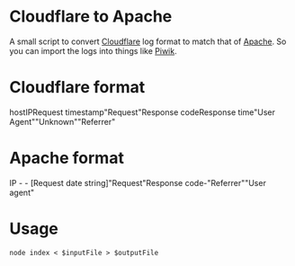 Cloudflare to Apache
=====================

A small script to convert [Cloudflare](http://www.cloudflare.com) log format to match that of [Apache](http://httpd.apache.org). So you can import the logs into things like [Piwik](http://piwik.org).

# Cloudflare format

host<space>IP<space>Request timestamp<space>"Request"<space>Response code<space>Response time<space>"User Agent"<space>"Unknown"<space>"Referrer"

# Apache format

IP - - [Request date string]<space>"Request"<space>Response code<space>-<space>"Referrer"<space>"User agent"

# Usage

```
node index < $inputFile > $outputFile
```
